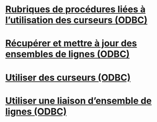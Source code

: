 # [Rubriques de procédures liées à l’utilisation des curseurs (ODBC)](using-cursors-how-to-topics-odbc.md)
# [Récupérer et mettre à jour des ensembles de lignes (ODBC)](fetch-and-update-rowsets-odbc.md)
# [Utiliser des curseurs (ODBC)](use-cursors-odbc.md)
# [Utiliser une liaison d’ensemble de lignes (ODBC)](use-rowset-binding-odbc.md)
